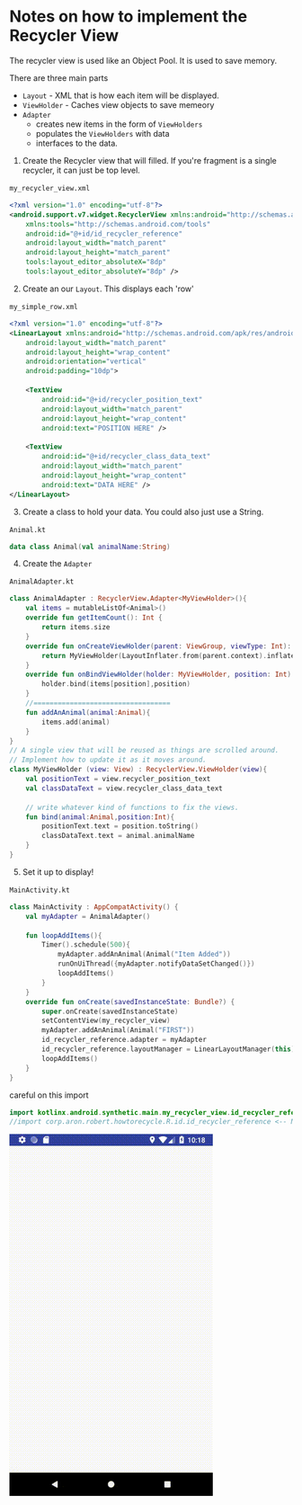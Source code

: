 # Notes on how to implement the Recycler View

The recycler view is used like an Object Pool. It is used to save memory.

There are three main parts

- `Layout` - XML that is how each item will be displayed.
- `ViewHolder` - Caches view objects to save memeory
- `Adapter`
  - creates new items in the form of `ViewHolders`
  - populates the `ViewHolders` with data
  - interfaces to the data.


1. Create the Recycler view that will filled. If you're fragment is a single recycler, it can just be top level.

`my_recycler_view.xml`

```xml
<?xml version="1.0" encoding="utf-8"?>
<android.support.v7.widget.RecyclerView xmlns:android="http://schemas.android.com/apk/res/android"
    xmlns:tools="http://schemas.android.com/tools"
    android:id="@+id/id_recycler_reference"
    android:layout_width="match_parent"
    android:layout_height="match_parent"
    tools:layout_editor_absoluteX="8dp"
    tools:layout_editor_absoluteY="8dp" />
```


2. Create an our `Layout`. This displays each 'row'

`my_simple_row.xml`

```xml
<?xml version="1.0" encoding="utf-8"?>
<LinearLayout xmlns:android="http://schemas.android.com/apk/res/android"
    android:layout_width="match_parent"
    android:layout_height="wrap_content"
    android:orientation="vertical"
    android:padding="10dp">

    <TextView
        android:id="@+id/recycler_position_text"
        android:layout_width="match_parent"
        android:layout_height="wrap_content"
        android:text="POSITION HERE" />

    <TextView
        android:id="@+id/recycler_class_data_text"
        android:layout_width="match_parent"
        android:layout_height="wrap_content"
        android:text="DATA HERE" />
</LinearLayout>
```

3. Create a class to hold your data. You could also just use a String.

`Animal.kt`

```kotlin
data class Animal(val animalName:String)
```
4. Create the `Adapter`

`AnimalAdapter.kt`

```kotlin
class AnimalAdapter : RecyclerView.Adapter<MyViewHolder>(){
    val items = mutableListOf<Animal>()
    override fun getItemCount(): Int {
        return items.size
    }
    override fun onCreateViewHolder(parent: ViewGroup, viewType: Int): MyViewHolder {
        return MyViewHolder(LayoutInflater.from(parent.context).inflate(R.layout.my_simple_row, parent, false))
    }
    override fun onBindViewHolder(holder: MyViewHolder, position: Int) {
        holder.bind(items[position],position)
    }
    //==================================
    fun addAnAnimal(animal:Animal){
        items.add(animal)
    }
}
// A single view that will be reused as things are scrolled around.
// Implement how to update it as it moves around.
class MyViewHolder (view: View) : RecyclerView.ViewHolder(view){
    val positionText = view.recycler_position_text
    val classDataText = view.recycler_class_data_text

    // write whatever kind of functions to fix the views.
    fun bind(animal:Animal,position:Int){
        positionText.text = position.toString()
        classDataText.text = animal.animalName
    }
}
```



5. Set it up to display!

`MainActivity.kt`

```kotlin
class MainActivity : AppCompatActivity() {
    val myAdapter = AnimalAdapter()

    fun loopAddItems(){
        Timer().schedule(500){
            myAdapter.addAnAnimal(Animal("Item Added"))
            runOnUiThread({myAdapter.notifyDataSetChanged()})
            loopAddItems()
        }
    }
    override fun onCreate(savedInstanceState: Bundle?) {
        super.onCreate(savedInstanceState)
        setContentView(my_recycler_view)
        myAdapter.addAnAnimal(Animal("FIRST"))
        id_recycler_reference.adapter = myAdapter
        id_recycler_reference.layoutManager = LinearLayoutManager(this)
        loopAddItems()
    }
}
```

careful on this import

```kotlin
import kotlinx.android.synthetic.main.my_recycler_view.id_recycler_reference
//import corp.aron.robert.howtorecycle.R.id.id_recycler_reference <-- NOT THIS ONE
```

![recycler example](https://github.com/RobertAron/AndroidNotes/blob/master/res/recycler_example.gif)
